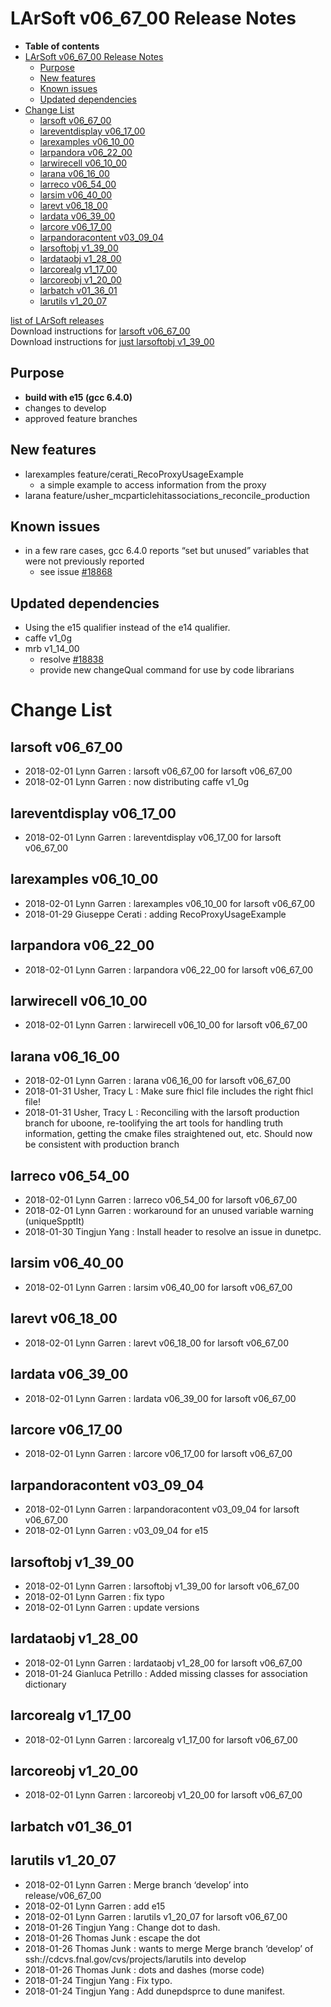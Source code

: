 LArSoft v06\_67\_00 Release Notes
======================================================================

-   **Table of contents**
-   [LArSoft v06\_67\_00 Release Notes](#LArSoft-v06_67_00-Release-Notes)
    -   [Purpose](#Purpose)
    -   [New features](#New-features)
    -   [Known issues](#Known-issues)
    -   [Updated dependencies](#Updated-dependencies)
-   [Change List](#Change-List)
    -   [larsoft v06\_67\_00](#larsoft-v06_67_00)
    -   [lareventdisplay v06\_17\_00](#lareventdisplay-v06_17_00)
    -   [larexamples v06\_10\_00](#larexamples-v06_10_00)
    -   [larpandora v06\_22\_00](#larpandora-v06_22_00)
    -   [larwirecell v06\_10\_00](#larwirecell-v06_10_00)
    -   [larana v06\_16\_00](#larana-v06_16_00)
    -   [larreco v06\_54\_00](#larreco-v06_54_00)
    -   [larsim v06\_40\_00](#larsim-v06_40_00)
    -   [larevt v06\_18\_00](#larevt-v06_18_00)
    -   [lardata v06\_39\_00](#lardata-v06_39_00)
    -   [larcore v06\_17\_00](#larcore-v06_17_00)
    -   [larpandoracontent v03\_09\_04](#larpandoracontent-v03_09_04)
    -   [larsoftobj v1\_39\_00](#larsoftobj-v1_39_00)
    -   [lardataobj v1\_28\_00](#lardataobj-v1_28_00)
    -   [larcorealg v1\_17\_00](#larcorealg-v1_17_00)
    -   [larcoreobj v1\_20\_00](#larcoreobj-v1_20_00)
    -   [larbatch v01\_36\_01](#larbatch-v01_36_01)
    -   [larutils v1\_20\_07](#larutils-v1_20_07)

[list of LArSoft releases](LArSoft_release_list)\
Download instructions for [larsoft v06\_67\_00](http://scisoft.fnal.gov/scisoft/bundles/larsoft/v06_67_00/larsoft-v06_67_00.html)\
Download instructions for [just larsoftobj v1\_39\_00](http://scisoft.fnal.gov/scisoft/bundles/larsoftobj/v1_39_00/larsoftobj-v1_39_00.html)

Purpose
--------------------

-   **build with e15 (gcc 6.4.0)**
-   changes to develop
-   approved feature branches

New features
------------------------------

-   larexamples feature/cerati\_RecoProxyUsageExample
    -   a simple example to access information from the proxy
-   larana feature/usher\_mcparticlehitassociations\_reconcile\_production

Known issues
------------------------------

-   in a few rare cases, gcc 6.4.0 reports “set but unused” variables that were not previously reported
    -   see issue [\#18868](/redmine/issues/18868 "Bug: new warning from gcc 6.4.0 in larreco TrackFinder (Resolved)")

Updated dependencies
----------------------------------------------

-   Using the e15 qualifier instead of the e14 qualifier.
-   caffe v1\_0g
-   mrb v1\_14\_00
    -   resolve [\#18838](/redmine/issues/18838 "Bug: gitCheckout.sh incorrectly thinks user is not authenticated for read-write access if no xauth data (Closed)")
    -   provide new changeQual command for use by code librarians

Change List
============================

larsoft v06\_67\_00
------------------------------------------

-   2018-02-01 Lynn Garren : larsoft v06\_67\_00 for larsoft v06\_67\_00
-   2018-02-01 Lynn Garren : now distributing caffe v1\_0g

lareventdisplay v06\_17\_00
----------------------------------------------------------

-   2018-02-01 Lynn Garren : lareventdisplay v06\_17\_00 for larsoft v06\_67\_00

larexamples v06\_10\_00
--------------------------------------------------

-   2018-02-01 Lynn Garren : larexamples v06\_10\_00 for larsoft v06\_67\_00
-   2018-01-29 Giuseppe Cerati : adding RecoProxyUsageExample

larpandora v06\_22\_00
------------------------------------------------

-   2018-02-01 Lynn Garren : larpandora v06\_22\_00 for larsoft v06\_67\_00

larwirecell v06\_10\_00
--------------------------------------------------

-   2018-02-01 Lynn Garren : larwirecell v06\_10\_00 for larsoft v06\_67\_00

larana v06\_16\_00
----------------------------------------

-   2018-02-01 Lynn Garren : larana v06\_16\_00 for larsoft v06\_67\_00
-   2018-01-31 Usher, Tracy L : Make sure fhicl file includes the right fhicl file!
-   2018-01-31 Usher, Tracy L : Reconciling with the larsoft production branch for uboone, re-toolifying the art tools for handling truth information, getting the cmake files straightened out, etc. Should now be consistent with production branch

larreco v06\_54\_00
------------------------------------------

-   2018-02-01 Lynn Garren : larreco v06\_54\_00 for larsoft v06\_67\_00
-   2018-02-01 Lynn Garren : workaround for an unused variable warning (uniqueSpptIt)
-   2018-01-30 Tingjun Yang : Install header to resolve an issue in dunetpc.

larsim v06\_40\_00
----------------------------------------

-   2018-02-01 Lynn Garren : larsim v06\_40\_00 for larsoft v06\_67\_00

larevt v06\_18\_00
----------------------------------------

-   2018-02-01 Lynn Garren : larevt v06\_18\_00 for larsoft v06\_67\_00

lardata v06\_39\_00
------------------------------------------

-   2018-02-01 Lynn Garren : lardata v06\_39\_00 for larsoft v06\_67\_00

larcore v06\_17\_00
------------------------------------------

-   2018-02-01 Lynn Garren : larcore v06\_17\_00 for larsoft v06\_67\_00

larpandoracontent v03\_09\_04
--------------------------------------------------------------

-   2018-02-01 Lynn Garren : larpandoracontent v03\_09\_04 for larsoft v06\_67\_00
-   2018-02-01 Lynn Garren : v03\_09\_04 for e15

larsoftobj v1\_39\_00
----------------------------------------------

-   2018-02-01 Lynn Garren : larsoftobj v1\_39\_00 for larsoft v06\_67\_00
-   2018-02-01 Lynn Garren : fix typo
-   2018-02-01 Lynn Garren : update versions

lardataobj v1\_28\_00
----------------------------------------------

-   2018-02-01 Lynn Garren : lardataobj v1\_28\_00 for larsoft v06\_67\_00
-   2018-01-24 Gianluca Petrillo : Added missing classes for association dictionary

larcorealg v1\_17\_00
----------------------------------------------

-   2018-02-01 Lynn Garren : larcorealg v1\_17\_00 for larsoft v06\_67\_00

larcoreobj v1\_20\_00
----------------------------------------------

-   2018-02-01 Lynn Garren : larcoreobj v1\_20\_00 for larsoft v06\_67\_00

larbatch v01\_36\_01
--------------------------------------------

larutils v1\_20\_07
------------------------------------------

-   2018-02-01 Lynn Garren : Merge branch ‘develop’ into release/v06\_67\_00
-   2018-02-01 Lynn Garren : add e15
-   2018-02-01 Lynn Garren : larutils v1\_20\_07 for larsoft v06\_67\_00
-   2018-01-26 Tingjun Yang : Change dot to dash.
-   2018-01-26 Thomas Junk : escape the dot
-   2018-01-26 Thomas Junk : wants to merge Merge branch ‘develop’ of ssh://cdcvs.fnal.gov/cvs/projects/larutils into develop
-   2018-01-26 Thomas Junk : dots and dashes (morse code)
-   2018-01-24 Tingjun Yang : Fix typo.
-   2018-01-24 Tingjun Yang : Add dunepdsprce to dune manifest.
